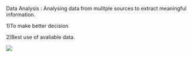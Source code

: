 Data Analysis : Analysing data from mulitple sources to extract meaningful information.

1)To make better decision

2)Best use of avaliable data.

![](why_data_analysis)